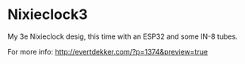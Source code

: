 # Nixieclock3

My 3e Nixieclock desig, this time with an ESP32 and some IN-8 tubes.

For more info: http://evertdekker.com/?p=1374&preview=true


